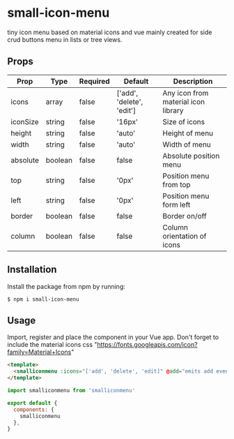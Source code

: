 # small-icon-menu
tiny icon menu based on material icons and vue
mainly created for side crud buttons menu in lists or tree views.

## Props

| Prop     | Type    | Required | Default                     | Description                                      |
| -------  | ------- | -------- | --------------------------- | ------------------------------------------------ |
| icons    | array   | false    | ['add', 'delete', 'edit']   | Any icon from material icon library              |
| iconSize | string  | false    | '16px'                      | Size of icons                                    |
| height   | string  | false    | 'auto'                      | Height of menu                                   |
| width    | string  | false    | 'auto'                      | Width of menu                                    |
| absolute | boolean | false    | false                       | Absolute position menu                           |
| top      | string  | false    | '0px'                       | Position menu from top                           |
| left     | string  | false    | '0px'                       | Position menu form left                          |
| border   | boolean | false    | false                       | Border on/off                                    |
| column   | boolean | false    | false                       | Column orientation of icons                      |

## Installation

Install the package from npm by running:

```
$ npm i small-icon-menu
```

## Usage

Import, register and place the component in your Vue app.
Don't forget to include the material icons css "https://fonts.googleapis.com/icon?family=Material+Icons"


```html
<template>
  <smalliconmenu :icons="['add', 'delete', 'edit]" @add="emits add event" @delete="emits delete event" @edit="emits edit event"/>
</template>
```

```js
import smalliconmenu from 'smalliconmenu'

export default {
  components: {
    smalliconmenu
  },
}
```